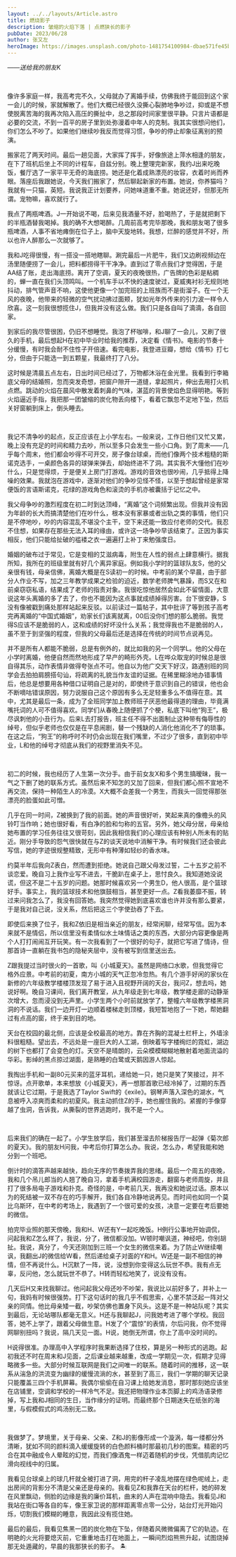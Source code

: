 ```yaml
---
layout: ../../layouts/Article.astro
title: 燃烧影子
description: 皱缩的火焰下落 | 点燃狭长的影子
pubDate: 2023/06/28
author: 张又左
heroImage: https://images.unsplash.com/photo-1481754100984-dbae571fe45b?auto=format&fit=crop&w=1740&q=80
---
```


_——送给我的朋友K_

<br/>

像许多家庭一样，我高考完不久，父母就办了离婚手续，仿佛我终于能回到这个家一会儿的时候，家就解散了。他们大概已经很久没撕心裂肺地争吵过，抑或是不想使脱离苦海的我再次陷入高压的撕扯中，总之那段时间家里很平静。只言片语都是必要的交流，不到一百平的房子里到处弥漫着中年人的克制。我其实很想问他们，你们怎么不吵了。如果他们继续吵我反而觉得习惯，争吵的停止却象征离别的预演。

搬家花了两天时间。最后一趟见面，大家挥了挥手，好像旅途上萍水相逢的朋友，在下了班机后坐上不同的计程车，自兹分别。晚上整理完新家，我约J出来吃晚饭，餐厅选了一家平平无奇的海底捞。她还是化着成熟漂亮的妆容，衣着时尚而养眼。落座后我跟她说，今天我们搬家了，然后聊起新家的布置。她说，你养猫吗？我就有一只猫，英短。我说我正计划要养，问她味道重不重。她说还好，但那无所谓。宠物嘛，喜欢就行了。

我点了两瓶啤酒。J一开始说不喝，后来见我酒量不好，脸喝热了，于是就把剩下的半瓶酒替我喝掉。我的确不大想喝醉。几周前高考完毕那晚，我和朋友喝了很多瓶啤酒，人事不省地瘫倒在位子上，脑中天旋地转。我想，烂醉的感觉并不好，所以也许人醉那么一次就够了。

我和J吃得很慢，有一搭没一搭地瞎聊。涮完最后一片肥牛，我们又边刷视频边在汤里随便捞了一会儿，把料都捞得干干净净。直到过了零点我们才觉得困，于是AA结了账，走出海底捞。离开了空调，夏天的夜晚很热，广告牌的色彩是粘稠的，蝉一直在我们头顶鸣叫。一个机车手以不快的速度驶过，夏威夷衬衫无规则地抖动，排气管声音不响，这使他更像一个加完班的上班族而不是街溜子。在一个无风的夜晚，他带来的轻微的空气扰动拂过面颊，犹如光年外传来的引力波一样令人欣喜。这一刻我很想揽住J，但我并没有这么做。我们只是各自叫了滴滴，各自回家。

到家后的我尽管很困，仍旧不想睡觉。我泡了杯咖啡，和J聊了一会儿，又刷了很久的手机，最后想起H在初中毕业时给我的推荐，决定看《情书》。电影的节奏十分缓慢，有时我会耐不住性子开倍速。看完电影，我登进豆瓣，想给《情书》打七分，但由于只能选一到五颗星，我最终打了八分。

这时候是清晨五点左右，日出时间已经过了，万物都沐浴在金光里。我看到行李箱底父母的结婚照，忽而突发奇想，把窗户隙开一道缝，拿起照片，伸出去用打火机点燃。跳动的火焰在晨风中散发着刺鼻的气味，湛蓝的背景使焰色显得明艳。等到火焰逼近手指，我把那一团皱缩的炭化物丢向楼下，看着它飘忽不定地下坠，然后关好窗躺到床上，倒头睡去。

<br/>

我记不清争吵的起点，反正应该在上小学左右。一般来说，工作日他们又忙又累，晚上没有充足的时间和精力去吵，所以至多只会发生一些小口角。到了周末——几乎每个周末，他们都会吵得不可开交，房子像台球桌，而他们像两个技术粗糙的斯诺克选手，一桌颜色各异的球弹来弹去，却始终进不了洞。其实我不大懂他们在吵什么，只是觉得烦，于是便关上房门打游戏。游戏的音效也很吵闹，几乎抵得上降噪的效果。我就泡在游戏中，逐渐对他们的争吵见怪不怪，以至于想起曾经是家常便饭的言语斯诺克，花绿的游戏角色和滚烫的手机亦被囊括于记忆之中。

我父母争吵的激烈程度在初二时到达顶峰，“离婚”这个词频繁出现。但我并没有因为年龄的长大而搞清楚他们在吵什么，根本没有家暴或者出轨之类的事情，他们只是不停地吵，吵的内容混乱不堪没个主干，空下来还能一致应付老师的交代。我忍不住想，如果存在那些无法入耳的缘由，或许这一场争吵早该结束了。正因为事实相反，他们只能给扯破的褴褛之衣一遍遍打上补丁来勉强度日。

婚姻的破布过于常见，它是变相的艾滋病毒，附生在人性的弱点上肆意横行。据我所知，我所在的班级里就有好几个离异家庭。例如我小学时的篮球队友S，他的父亲很有钱，母亲信佛，离婚大概是在S读初一的时候。中考前的某个早晨，由于部分人作业不写，加之三年教学成果之检验的迫近，数学老师脾气暴躁，而S又在和前桌窃窃私语，结果成了老师的指责对象。我很吃惊他居然会如此不留情面，大意说这年头离婚的多了去了，你也不能因为这点事就成绩掉得厉害。台下很安静，S没有像被戳到痛处那样站起来反驳。以前读过一篇帖子，其中批评了等到孩子高考完再离婚的“中国式婚姻”，劝家长们该离就离，00后没你们想的那么脆弱。我觉得S应该不是脆弱的人，这和成绩的好坏没什么关系；我觉得我也不是脆弱的人，虽不至于到坚强的程度，但我的父母最后还是选择在传统的时间节点说再见。

并不是所有人都能不脆弱，总是有例外的，就比如我的另一个同学L。他的父母在小学时离婚，他便自然而然地形成了早产的畸形外壳。L在哗众取宠的时候总是很自得其乐，动作表情非做得夸张点不可。他自以为他广交天下好汉，路遇别班的同学会去拍拍肩膀搭句讪，将疏离的礼貌当作友谊的证据。在稀里糊涂地办错事情后，他总是想要用各种借口证明自己是对的，即使终于意识到自己的错误，他也会不断嘀咕错误原因，努力说服自己这个原因有多么无足轻重多么不值得在意。其中，尤其是最后一条，成为了全班同学加上教师班子厌恶他最得道的理由，毕竟满嘴托词的人可不值得喜欢。同学们从春晚上随便抓了个梗，私底下叫他“狗王”，极尽讽刺他的小丑行为。后来L去打报告，班主任不得不出面制止这种带有侮辱性的绰号，但似乎老师也仅仅是在平息闹剧，替一个残缺的人消化他消化不了的琐事。在这之后，“狗王”的称呼时不时仍会出现在我们嘴里，不过少了很多，直到初中毕业，L和他的绰号才彻底从我们的视野里消失不见。

<br/>

初二的时候，我也经历了人生第一次分手。由于前女友X和多个男生搞暧昧，我一气之下删了她的联系方式。虽然后来不知怎的又加了回来，但我们都心照不宣地不再交流，保持一种陌生人的冷漠。X大概不会差我一个男生，而我头一回觉得那张漂亮的脸蛋如此可憎。

几乎在同一时间，Z被换到了我的前面。她的声音很好听，笑起来真的像檐头的风铃叮当作响；她也很好看，有白净的脸和匀称的五官。另外，她父母分居，母亲给她布置的学习任务往往又很苛刻，因此我相信我们的心理应该有种别人所未有的贴近。刚分手导致的怨气很快就在与Z的谈天说地中消解干净。有时候我们还会彼此写信，她的字迹很规整精致，无形中有种薄如轻纱的香水味。

约莫半年后我向Z表白，然而遭到拒绝。她说自己跟父母发过誓，二十五岁之前不谈恋爱。晚自习上我作业写不进去，干脆趴在桌子上，思忖良久。我知道她没说谎，但这不是二十五岁的问题。她那时候喜欢另一个男生D，他人很高，是个篮球好手。事实上，我的篮球技术和他旗鼓相当，甚至更好一点。Z看我萎靡不振，转过来问我怎么了，我没有回答她。我突然觉得她到底喜欢谁也许并没有那么要紧，于是我对自己说，没关系，然后把这三个字使劲吞了下去。

即使后来换了位子，我和Z依旧是相当亲近的朋友，经常闲聊，经常写信。因为本来就不是情侣，所以信里没有柔情似水土味情话之类的东西，大部分内容更像是两个人打打闹闹互开玩笑。有一次我看到了一个很好的句子，就把它写进了情诗，但那首诗一直躺在我书包的隐秘夹层中，没有被写到信里送出去。

Z跟我提过当时很火的一首歌，叫《小城夏天》。虽然是网络口水歌，但我觉得它格外应景。中考前的初夏，南方小城的天气正忽冷忽热。有几个游手好闲的家伙在新修的六年级教学楼楼顶发现了易于进入且视野开阔的天台，我问Z，想去吗，她说好啊。晚自习课间，我们离开教室，从九年级走到七年级，教学楼走廊的动静渐次增大，忽而浸没到无声里。小学生两个小时前就放学了，整幢六年级教学楼黑洞洞的不说话。我们一边开灯一边顺着楼梯走到顶楼，我短暂地抱了一下她，帮她翻过有点高的窗，终于来到目的地。

天台在校园的最北侧，应该是全校最高的地方。靠在齐胸的混凝土栏杆上，外墙涂料很粗糙。望出去，不远处是一座巨大的人工湖，倒映着写字楼绚烂的霓虹，湖边的树下也都打了会变色的灯。天空不是晴朗的，云朵模模糊糊地散射着地面流溢的华彩。影绰的黑点掠过湖面，是熟睡的白鹭或天鹅因游人惊起。

我掏出手机和一副80元买来的蓝牙耳机，递给她一只，她只是笑了笑接过，并不惊讶。点开歌单，本来想放《小城夏天》，再一想那首歌已经冷掉了，过期的东西就该让它过期，于是我选了Taylor Swift的《exile》。钢琴声落入深色的湖水，气息被呼入凉爽而柔和的初夏风。我主动抓住Z的手，她也握住我的。紧握的手像穿越了虫洞，告诉我，从撕裂的世界逃跑时，我不是一个人。

<br/>

后来我们的确在一起了。小学生放学后，我们甚至溜去阶梯报告厅一起弹《菊次郎的夏天》。我的朋友H问我，中考后你打算怎么办。我说，怎么办，希望我能和她分到一个班吧。

倒计时的滴答声越来越快，趋向无序的节奏拨弄我的思绪。最后一个周五的夜晚，我和几个吊儿郎当的人翘了晚自习，拿着手机满校园游走，翻窗与老师周旋，并且打了很多局电子游戏和扑克。奇怪的是，中考前几天，我再没和她说过话。原本以为的死结被一双不存在的巧手解开，我们各自冷静地说再见。而时间也如同一个莫比乌斯环，在中考的考场上，我遇到了一个很可爱的女孩，决意一定要在考后要她的微信。

拍完毕业照的那天傍晚，我和H、W还有Y一起吃晚饭。H例行公事地开始调侃，问起我和Z怎么样了，我说，分了，微信都没加。W顿时嘲讽道，神经吧，你别胡扯。我说，真分了，今天还刚加到三班一个女生的微信来着。为了防止W继续嘲讽，我翻出J的微信给W看，然后递给桌子对面的Y和H。W还是一副不相信的神情，但不再说什么。H沉默了一阵，说，没想到你变得这么玩世不恭。我有点无辜，反问他，怎么就玩世不恭了。H转而轻松地笑了，说没有没有。

几天后H又来找我聊过。他问起我父母还吵不吵架，我说比以前好多了，并补上一句，我妈有时候很强势。打下这句话时的我几乎不假思索，心里不禁泛起一阵对父亲的同情。他比母亲矮一截，吵架仿佛也置身下风头。这是不是一种站队呢？其实到最后，无论站哪队都毫无意义。H还与我聊起J，问我她考进了哪个学校。我回答，她不上学了，跟着父母做生意。H发了个“震惊”的表情，尔后问我，你不觉得网聊别扭吗？我说，隔几天见一面。H说，她倒无所谓，你上了高中没时间的。

H说得很准。办理高中入学程序时我果断选择了住校，算是另一种形式的逃跑。起初我还不时在周末和J见面，之后课业越来越重，改成一学期见一次，假期才见得略微多一些。大部分时候互联网是我们之间唯一的联系。随着时间的推移，这一联系从湍急的洪流变为幽绿的缓慢流淌的水，甚至到了高三，我们一学期的聊天记录只能覆盖三四个手机屏幕。我偶尔偷偷在自习课上给她发消息，那时那刻她应该坐在店铺里，空调和学校的一样冷气不足。我还把物理作业本页脚上的鸡汤语录修掉，写上我和J相同的生日，当作缘分的证明。而最终那个日期迷失在纸张的海里，与假模假式的鸡汤别无二致。

<br/>

我做梦了。梦境里，关于母亲、父亲、Z和J的影像形成一个漩涡，每一缕都分外清晰，犹如不同的颜料滴入缓缓旋转的白色颜料桶时那最初几秒的图案。精密的巧合在其中融成令人晕眩的幻觉，而我们像酒鬼一样迈着随机的步伐，凭借肌肉记忆滑向视线中的归属。

我看见台球桌上的球几杆就全被打进了洞，用完的杆子凌乱地摆在绿色呢绒上，走出房间的背影分不清是父亲还是母亲的。我看见Z和我靠在天台的栏杆，她的碎发在风里飘动，侧脸的边缘是我的廉价耳机，曲末的人声在混响中隐去。我看见J和我站在街口等各自的车，像王家卫说的那样距离零点零一公分，站台灯光开始闪烁，切割我们模糊的睡意，我因此没有揽住她。

最后的最后，我看见焦黑一团的炭化物在下坠，伴随着风微微偏离了它的轨迹。在明艳的火光将要熄灭前，它重重地击打在地面上，一瞬间烈焰熊熊升起，试图烧掉那无处遁藏的，早晨的我那狭长的影子。 🏝️
